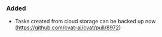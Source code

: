 ### Added

- Tasks created from cloud storage can be backed up now
  (<https://github.com/cvat-ai/cvat/pull/8972>)
